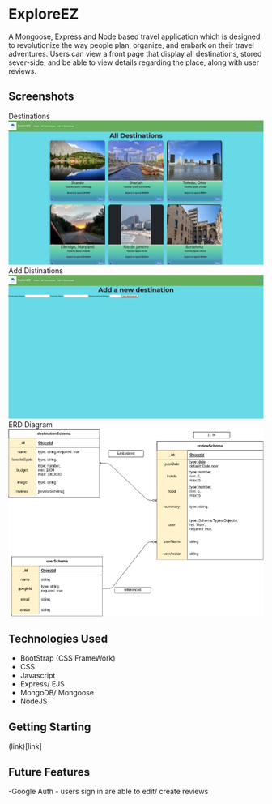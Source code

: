 # ExploreEZ
A Mongoose, Express and Node based travel application which is designed to revolutionize the way people plan, organize, and embark on their travel adventures. Users can view a front page that display all destinations, stored sever-side, and be able to view details regarding the place, along with user reviews.

## Screenshots
Destinations
![Alt text](<public/images/Screenshot 2023-08-17 at 11.42.07 AM 2.png>)
Add Distinations 
![Alt text](<public/images/Screenshot 2023-08-17 at 12.04.56 PM.png>)
ERD Diagram 
![Alt text](<public/images/Untitled Diagram.drawio.png>)
## Technologies Used
* BootStrap (CSS FrameWork)
* CSS
* Javascript
* Express/ EJS
* MongoDB/ Mongoose
* NodeJS

## Getting Starting
(link)[link]

## Future Features
-Google Auth - users sign in are able to edit/ create reviews


 


